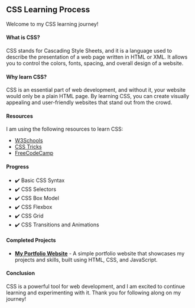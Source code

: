 ## CSS Learning Process
Welcome to my CSS learning journey!

#### What is CSS?
CSS stands for Cascading Style Sheets, and it is a language used to describe the presentation of a web page written in HTML or XML. It allows you to control the colors, fonts, spacing, and overall design of a website.

#### Why learn CSS?
CSS is an essential part of web development, and without it, your website would only be a plain HTML page. By learning CSS, you can create visually appealing and user-friendly websites that stand out from the crowd.

#### Resources
I am using the following resources to learn CSS:

-   [W3Schools](https://www.w3schools.com/css/)
-   [CSS Tricks](https://css-tricks.com/)
-   [FreeCodeCamp](https://www.freecodecamp.org/learn/css)

#### Progress
- :heavy_check_mark: Basic CSS Syntax
- :heavy_check_mark: CSS Selectors
- :heavy_check_mark: CSS Box Model
- :heavy_check_mark: CSS Flexbox
- :heavy_check_mark: CSS Grid
- :heavy_check_mark: CSS Transitions and Animations

#### Completed Projects
-   **[My Portfolio Website](https://github.com/username/personal-website)** - A simple portfolio website that showcases my projects and skills, built using HTML, CSS, and JavaScript.

#### Conclusion
CSS is a powerful tool for web development, and I am excited to continue learning and experimenting with it. Thank you for following along on my journey!
